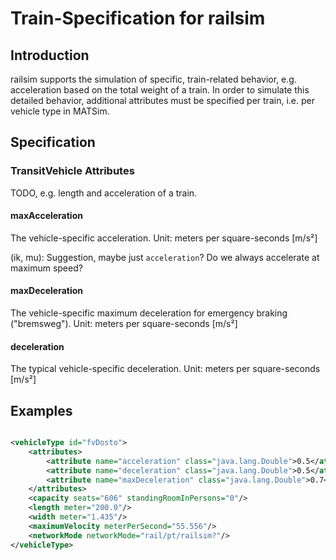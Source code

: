 # Train-Specification for railsim

## Introduction

railsim supports the simulation of specific, train-related behavior, e.g. acceleration based on the total weight of a
train. In order to simulate this detailed behavior, additional attributes must be specified per train, i.e. per vehicle
type in MATSim.

## Specification

### TransitVehicle Attributes

TODO, e.g. length and acceleration of a train.

#### maxAcceleration

The vehicle-specific acceleration. Unit: meters per square-seconds \[m/s²]

(ik, mu): Suggestion, maybe just `acceleration`? Do we always accelerate at maximum speed?

#### maxDeceleration

The vehicle-specific maximum deceleration for emergency braking ("bremsweg"). Unit: meters per square-seconds \[m/s²]

#### deceleration

The typical vehicle-specific deceleration. Unit: meters per square-seconds \[m/s²]

## Examples

```xml

<vehicleType id="fvDosto">
    <attributes>
        <attribute name="acceleration" class="java.lang.Double">0.5</attribute>
        <attribute name="deceleration" class="java.lang.Double">0.5</attribute>
        <attribute name="maxDeceleration" class="java.lang.Double">0.7</attribute>
    </attributes>
    <capacity seats="606" standingRoomInPersons="0"/>
    <length meter="200.0"/>
    <width meter="1.435"/>
    <maximumVelocity meterPerSecond="55.556"/>
    <networkMode networkMode="rail/pt/railsim?"/>
</vehicleType>
```
